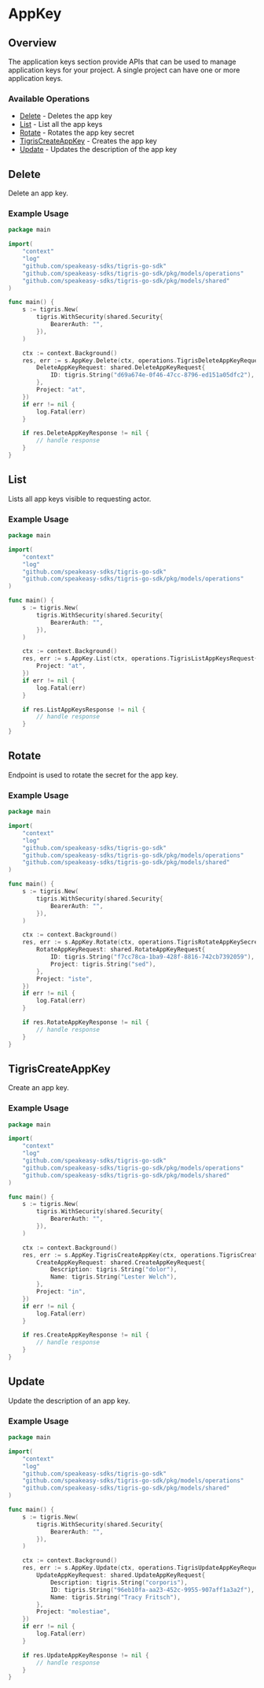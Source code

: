 # AppKey

## Overview

The application keys section provide APIs that can be used to manage application keys for your project. A single project can have one or more application keys.

### Available Operations

* [Delete](#delete) - Deletes the app key
* [List](#list) - List all the app keys
* [Rotate](#rotate) - Rotates the app key secret
* [TigrisCreateAppKey](#tigriscreateappkey) - Creates the app key
* [Update](#update) - Updates the description of the app key

## Delete

Delete an app key.

### Example Usage

```go
package main

import(
	"context"
	"log"
	"github.com/speakeasy-sdks/tigris-go-sdk"
	"github.com/speakeasy-sdks/tigris-go-sdk/pkg/models/operations"
	"github.com/speakeasy-sdks/tigris-go-sdk/pkg/models/shared"
)

func main() {
    s := tigris.New(
        tigris.WithSecurity(shared.Security{
            BearerAuth: "",
        }),
    )

    ctx := context.Background()
    res, err := s.AppKey.Delete(ctx, operations.TigrisDeleteAppKeyRequest{
        DeleteAppKeyRequest: shared.DeleteAppKeyRequest{
            ID: tigris.String("d69a674e-0f46-47cc-8796-ed151a05dfc2"),
        },
        Project: "at",
    })
    if err != nil {
        log.Fatal(err)
    }

    if res.DeleteAppKeyResponse != nil {
        // handle response
    }
}
```

## List

Lists all app keys visible to requesting actor.

### Example Usage

```go
package main

import(
	"context"
	"log"
	"github.com/speakeasy-sdks/tigris-go-sdk"
	"github.com/speakeasy-sdks/tigris-go-sdk/pkg/models/operations"
)

func main() {
    s := tigris.New(
        tigris.WithSecurity(shared.Security{
            BearerAuth: "",
        }),
    )

    ctx := context.Background()
    res, err := s.AppKey.List(ctx, operations.TigrisListAppKeysRequest{
        Project: "at",
    })
    if err != nil {
        log.Fatal(err)
    }

    if res.ListAppKeysResponse != nil {
        // handle response
    }
}
```

## Rotate

Endpoint is used to rotate the secret for the app key.

### Example Usage

```go
package main

import(
	"context"
	"log"
	"github.com/speakeasy-sdks/tigris-go-sdk"
	"github.com/speakeasy-sdks/tigris-go-sdk/pkg/models/operations"
	"github.com/speakeasy-sdks/tigris-go-sdk/pkg/models/shared"
)

func main() {
    s := tigris.New(
        tigris.WithSecurity(shared.Security{
            BearerAuth: "",
        }),
    )

    ctx := context.Background()
    res, err := s.AppKey.Rotate(ctx, operations.TigrisRotateAppKeySecretRequest{
        RotateAppKeyRequest: shared.RotateAppKeyRequest{
            ID: tigris.String("f7cc78ca-1ba9-428f-8816-742cb7392059"),
            Project: tigris.String("sed"),
        },
        Project: "iste",
    })
    if err != nil {
        log.Fatal(err)
    }

    if res.RotateAppKeyResponse != nil {
        // handle response
    }
}
```

## TigrisCreateAppKey

Create an app key.

### Example Usage

```go
package main

import(
	"context"
	"log"
	"github.com/speakeasy-sdks/tigris-go-sdk"
	"github.com/speakeasy-sdks/tigris-go-sdk/pkg/models/operations"
	"github.com/speakeasy-sdks/tigris-go-sdk/pkg/models/shared"
)

func main() {
    s := tigris.New(
        tigris.WithSecurity(shared.Security{
            BearerAuth: "",
        }),
    )

    ctx := context.Background()
    res, err := s.AppKey.TigrisCreateAppKey(ctx, operations.TigrisCreateAppKeyRequest{
        CreateAppKeyRequest: shared.CreateAppKeyRequest{
            Description: tigris.String("dolor"),
            Name: tigris.String("Lester Welch"),
        },
        Project: "in",
    })
    if err != nil {
        log.Fatal(err)
    }

    if res.CreateAppKeyResponse != nil {
        // handle response
    }
}
```

## Update

Update the description of an app key.

### Example Usage

```go
package main

import(
	"context"
	"log"
	"github.com/speakeasy-sdks/tigris-go-sdk"
	"github.com/speakeasy-sdks/tigris-go-sdk/pkg/models/operations"
	"github.com/speakeasy-sdks/tigris-go-sdk/pkg/models/shared"
)

func main() {
    s := tigris.New(
        tigris.WithSecurity(shared.Security{
            BearerAuth: "",
        }),
    )

    ctx := context.Background()
    res, err := s.AppKey.Update(ctx, operations.TigrisUpdateAppKeyRequest{
        UpdateAppKeyRequest: shared.UpdateAppKeyRequest{
            Description: tigris.String("corporis"),
            ID: tigris.String("96eb10fa-aa23-452c-9955-907aff1a3a2f"),
            Name: tigris.String("Tracy Fritsch"),
        },
        Project: "molestiae",
    })
    if err != nil {
        log.Fatal(err)
    }

    if res.UpdateAppKeyResponse != nil {
        // handle response
    }
}
```
